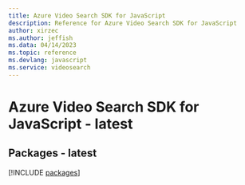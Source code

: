 ```yaml
---
title: Azure Video Search SDK for JavaScript
description: Reference for Azure Video Search SDK for JavaScript
author: xirzec
ms.author: jeffish
ms.data: 04/14/2023
ms.topic: reference
ms.devlang: javascript
ms.service: videosearch
---
```

# Azure Video Search SDK for JavaScript - latest
## Packages - latest
[!INCLUDE [packages](video-search-index.md)]